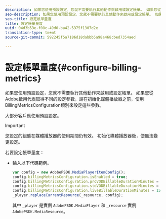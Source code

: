 ```yaml
---
description: 如果您使用預設設定，您就不需要執行其他動作來啟用或設定帳單。 如果您從Adobe啟用代表取得不同的設定參數，請在初始化媒體播放器之前，使用BillingMetricsConfiguration類別來設定這些參數。
seo-description: 如果您使用預設設定，您就不需要執行其他動作來啟用或設定帳單。 如果您從Adobe啟用代表取得不同的設定參數，請在初始化媒體播放器之前，使用BillingMetricsConfiguration類別來設定這些參數。
seo-title: 設定帳單量度
title: 設定帳單量度
uuid: 04d3b53e-f08c-49d0-ba42-5375f1307d2e
translation-type: tm+mt
source-git-commit: 592245f5a7186d18dabbb5a98a468cbed7354aed

---
```



# 設定帳單量度{#configure-billing-metrics}

如果您使用預設設定，您就不需要執行其他動作來啟用或設定帳單。 如果您從Adobe啟用代表取得不同的設定參數，請在初始化媒體播放器之前，使用BillingMetricsConfiguration類別來設定這些參數。

大部分客戶應使用預設設定。

>[!IMPORTANT]
>
>您設定的組態在媒體播放器的使用期間仍有效。 初始化媒體播放器後，便無法變更設定。

若要設定帳單量度：

* 輸入以下代碼範例。

   ```js
   var config = new AdobePSDK.MediaPlayerItemConfig(); 
   config.billingMetricsConfiguration.isEnabled = true; 
   config.billingMetricsConfiguration.proVODBillableDurationMinutes = 60; 
   config.billingMetricsConfiguration.stdVODBillableDurationMinutes = 30; 
   config.billingMetricsConfiguration.liveBillableDurationMinutes = 15; 
   _player.replaceCurrentResource(_resource, config);
   ```

   其中 `_player` 是實例 `AdobePSDK.MediaPlayer` 和 `_resource` 實例 `AdobePSDK.MediaResource`。

